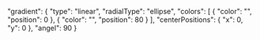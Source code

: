 "gradient": {
  "type": "linear",
  "radialType": "ellipse",
  "colors": [
    { "color": "", "position": 0 },
    { "color": "", "position": 80 }
  ],
  "centerPositions": { "x": 0, "y": 0 },
  "angel": 90
}